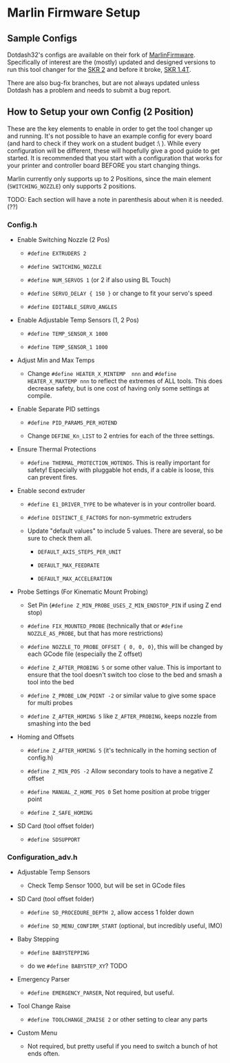 # Marlin Firmware Setup

## Sample Configs

Dotdash32's configs are available on their fork of [MarlinFirmware](https://github.com/dotdash32/Marlin).  Specifically of interest are the (mostly) updated and designed versions to run this tool changer for the [SKR 2](https://github.com/dotdash32/Marlin/tree/Ender3_skr2) and before it broke, [SKR 1.4T](https://github.com/dotdash32/Marlin/tree/Ender3_skr14Turbo).

There are also bug-fix branches, but are not always updated unless Dotdash has a problem and needs to submit a bug report.

## How to Setup your own Config (2 Position)

These are the key elements to enable in order to get the tool changer up and running.  It's not possible to have an example config for every board (and hard to check if they work on a student budget :\\ ).  While every configuration will be different, these will hopefully give a good guide to get started.  It is recommended that you start with a configuration that works for your printer and controller board BEFORE you start changing things.

Marlin currently only supports up to 2 Positions, since the main element (`SWITCHING_NOZZLE`) only supports 2 positions.

TODO: Each section will have a note in parenthesis about when it is needed. (??)

### Config.h

- Enable Switching Nozzle (2 Pos)

  - `#define EXTRUDERS 2`

  - `#define SWITCHING_NOZZLE`

  - `#define NUM_SERVOS 1` (or 2 if also using BL Touch)

  - `#define SERVO_DELAY { 150 }` or change to fit your servo's speed

  - `#define EDITABLE_SERVO_ANGLES`

- Enable Adjustable Temp Sensors (1, 2 Pos)

  - `#define TEMP_SENSOR_X 1000`

  - `#define TEMP_SENSOR_1 1000`
  
- Adjust Min and Max Temps
  - Change `#define HEATER_X_MINTEMP  nnn` and `#define HEATER_X_MAXTEMP nnn` to reflect the extremes of ALL tools.  This does decrease safety, but is one cost of having only some settings at compile.

- Enable Separate PID settings

  - `#define PID_PARAMS_PER_HOTEND`

  - Change `DEFINE_Kn_LIST` to 2 entries for each of the three settings.

- Ensure Thermal Protections

  - `#define THERMAL_PROTECTION_HOTENDS`.  This is really important for safety!  Especially with pluggable hot ends, if a cable is loose, this can prevent fires.

- Enable second extruder

  - `#define E1_DRIVER_TYPE` to be whatever is in your controller board.

  - `#define DISTINCT_E_FACTORS` for non-symmetric extruders

  - Update "default values" to include 5 values.  There are several, so be sure to check them all.

    - `DEFAULT_AXIS_STEPS_PER_UNIT`

    - `DEFAULT_MAX_FEEDRATE`

    - `DEFAULT_MAX_ACCELERATION`

- Probe Settings (For Kinematic Mount Probing)

  - Set Pin (`#define Z_MIN_PROBE_USES_Z_MIN_ENDSTOP_PIN` if using Z end stop)

  - `#define FIX_MOUNTED_PROBE` (technically that or `#define NOZZLE_AS_PROBE`, but that has more restrictions)

  - `#define NOZZLE_TO_PROBE_OFFSET { 0, 0, 0}`, this will be changed by each GCode file (especially the Z offset)

  - `#define Z_AFTER_PROBING 5` or some other value.  This is important to ensure that the tool doesn't switch too close to the bed and smash a tool into the bed

  - `#define Z_PROBE_LOW_POINT -2` or similar value to give some space for multi probes

  - `#define Z_AFTER_HOMING 5` like `Z_AFTER_PROBING`, keeps nozzle from smashing into the bed

- Homing and Offsets

  - `#define Z_AFTER_HOMING 5` (it's technically in the homing section of config.h)

  - `#define Z_MIN_POS -2` Allow secondary tools to have a negative Z offset

  - `#define MANUAL_Z_HOME_POS 0` Set home position at probe trigger point

  - `#define Z_SAFE_HOMING`

- SD Card (tool offset folder)

  - `#define SDSUPPORT`

### Configuration_adv.h

- Adjustable Temp Sensors 

  - Check Temp Sensor 1000, but will be set in GCode files

- SD Card (tool offset folder)

  - `#define SD_PROCEDURE_DEPTH 2`, allow access 1 folder down

  - `#define SD_MENU_CONFIRM_START` (optional, but incredibly useful, IMO)

- Baby Stepping

  - `#define BABYSTEPPING`

  - do we `#define BABYSTEP_XY`? TODO

- Emergency Parser

  - `#define EMERGENCY_PARSER`, Not required, but useful.

- Tool Change Raise

  - `#define TOOLCHANGE_ZRAISE 2` or other setting to clear any parts

- Custom Menu

  - Not required, but pretty useful if you need to switch a bunch of hot ends often.
